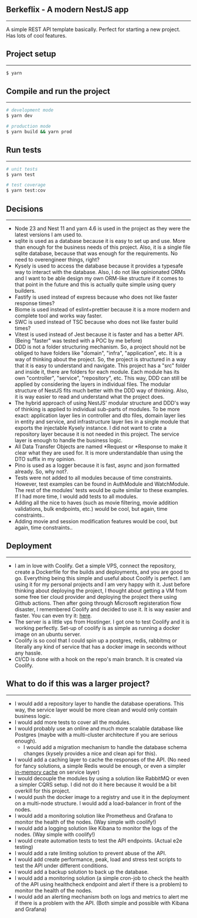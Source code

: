 ## Berkeflix - A modern NestJS app

--- 

A simple REST API template basically. Perfect for starting a new project. Has lots of cool features.

## Project setup

---

```bash
$ yarn
```

## Compile and run the project

---

```bash
# development mode
$ yarn dev

# production mode
$ yarn build && yarn prod
```

## Run tests

---

```bash
# unit tests
$ yarn test

# test coverage
$ yarn test:cov
```

## Decisions

---

- Node 23 and Nest 11 and yarn 4.6 is used in the project as they were the latest versions I am used to.
- sqlite is used as a database because it is easy to set up and use. More than enough for the business needs of this project.
Also, it is a single file sqlite database, because that was enough for the requirements. No need to overengineer things, right?
- Kysely is used to access the database because it provides a typesafe way to interact with the database. Also, I do not like opinionated ORMs and I want to be able design my own ORM-like structure if it comes to that point in the future and this is actually quite simple using query builders.
- Fastify is used instead of express because who does not like faster response times?
- Biome is used instead of eslint+prettier because it is a more modern and complete tool and works way faster.
- SWC is used instead of TSC because who does not like faster build times?
- Vitest is used instead of Jest because it is faster and has a better API. (Being "faster" was tested with a POC by me before)
- DDD is not a folder structuring mechanism. So, a project should not be obliged to have folders like "domain", "infra", "application", etc.
It is a way of thinking about the project. So, the project is structured in a way that it is easy to understand and navigate.
This project has a "src" folder and inside it, there are folders for each module. Each module has its own "controller", "service", "repository", etc.
This way, DDD can still be applied by considering the layers in individual files. The modular structure of NestJS fits much better with the DDD way of thinking.
Also, it is way easier to read and understand what the project does.
- The hybrid approach of using NestJS' modular structure and DDD's way of thinking is applied to individual sub-parts of modules.
To be more exact: application layer lies in controller and dto files, domain layer lies in entity and service, and infrastructure layer lies in a single module that exports the injectable Kysely instance.
I did not want to crate a repository layer because it is not needed in this project. The service layer is enough to handle the business logic.
- All Data Transfer Objects are named *Request or *Response to make it clear what they are used for. It is more understandable than using the DTO suffix in my opinion.
- Pino is used as a logger because it is fast, async and json formatted already. So, why not?.
- Tests were not added to all modules because of time constraints. However, test examples can be found in AuthModule and WatchModule.
The rest of the modules' tests would be quite similar to these examples. If I had more time, I would add tests to all modules.
- Adding all the nice to haves (such as movie filtering, movie addition validations, bulk endpoints, etc.) would be cool, but again, time constraints..
- Adding movie and session modification features would be cool, but again, time constraints..

## Deployment

---

- I am in love with Coolify. Get a simple VPS, connect the repository, create a Dockerfile for the builds and deployments, and you are good to go.
Everything being this simple and useful about Coolify is perfect. I am using it for my personal projects and I am very happy with it.
Just before thinking about deploying the project, I thought about getting a VM from some free tier cloud provider and deploying the project there using Github actions.
Then after going through Microsoft registeration flow disaster, I remembered Coolify and decided to use it. It is way easier and faster.
You can even try it: [here](http://b4wg8k8w4sw04ww8owco4wc8.82.29.177.217.sslip.io/docs).
- The server is a little vps from Hostinger. I got one to test Coolify and it is working perfectly. Set-up of coolify is as simple as running a docker image on an ubuntu server.
- Coolify is so cool that I could spin up a postgres, redis, rabbitmq or literally any kind of service that has a docker image in seconds without any hassle.
- CI/CD is done with a hook on the repo's main branch. It is created via Coolify.

## What to do if this was a larger project?

---

- I would add a repository layer to handle the database operations. This way, the service layer would be more clean and would only contain business logic.
- I would add more tests to cover all the modules.
- I would probably use an online and much more scalable database like Postgres (maybe with a multi-cluster architecture if you are serious enough).
  - I would add a migration mechanism to handle the database schema changes (kysely provides a nice and clean api for this).
- I would add a caching layer to cache the responses of the API. (No need for fancy solutions, a simple Redis would be enough, or even a simpler [in-memory cache](https://www.npmjs.com/package/typescript-memoize) on service layer)
- I would decouple the modules by using a solution like RabbitMQ or even a simpler CQRS setup. I did not do it here because it would be a bit overkill for this project.
- I would push the docker image to a registry and use it in the deployment on a multi-node structure. I would add a load-balancer in front of the nodes.
- I would add a monitoring solution like Prometheus and Grafana to monitor the health of the nodes. (Way simple with coolify!)
- I would add a logging solution like Kibana to monitor the logs of the nodes. (Way simple with coolify!)
- I would create automation tests to test the API endpoints. (Actual e2e testing)
- I would add a rate limiting solution to prevent abuse of the API.
- I would add create performance, peak, load and stress test scripts to test the API under different conditions.
- I would add a backup solution to back up the database.
- I would add a monitoring solution (a simple cron-job to check the health of the API using healthcheck endpoint and alert if there is a problem) to monitor the health of the nodes.
- I would add an alerting mechanism both on logs and metrics to alert me if there is a problem with the API. (Both simple and possible with Kibana and Grafana)
